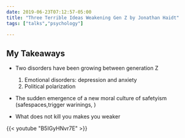 ```yaml
--- 
date: 2019-06-23T07:12:57-05:00
title: "Three Terrible Ideas Weakening Gen Z by Jonathan Haidt"
tags: ["talks","psychology"]

---
```


## My Takeaways

- Two disorders have been growing between generation Z

  1. Emotional disorders: depression and anxiety
  2. Political polarization
 
- The sudden emergence of a new moral culture of safetyism (safespaces,trigger warinings, )
- What does not kill you makes you weaker

{{< youtube "B5IGyHNvr7E" >}}
